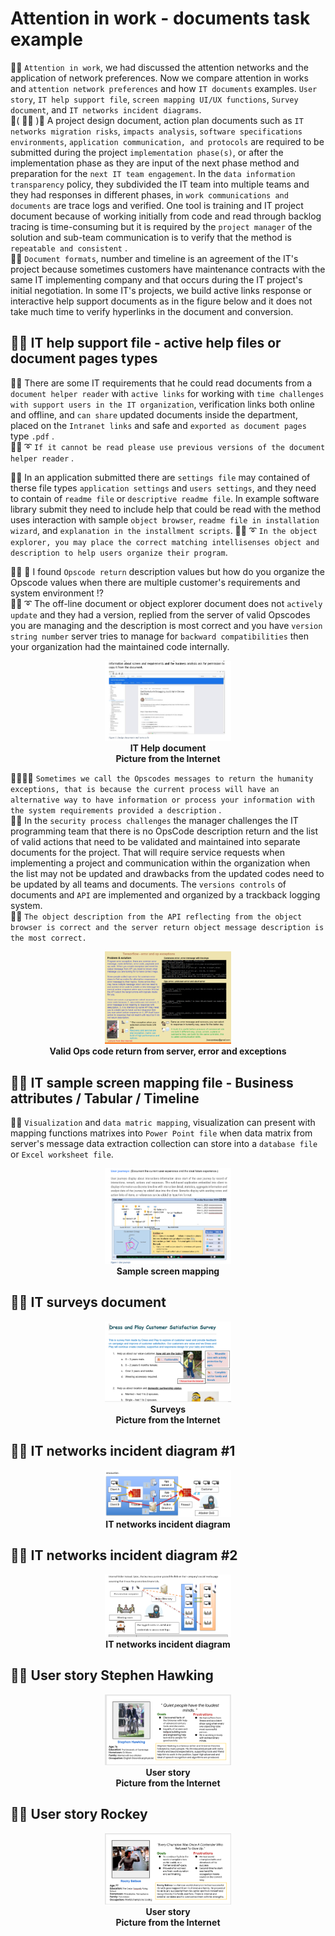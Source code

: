 # Attention in work - documents task example
🧸💬 ```Attention in work```, we had discussed the attention networks and the application of network preferences. Now we compare attention in works and ```attention network preferences``` and how ```IT documents``` examples. ```User story```, ```IT help support file```, ```screen mapping UI/UX functions```, ```Survey document```, and ```IT networks incident diagrams```. </br>
💃( 👩‍🏫 )💬 A project design document, action plan documents such as ```IT networks migration risks```, ```impacts analysis```, ```software specifications environments```, ```application communication, and protocols``` are required to be submitted during the project ```implementation phase(s)```, or after the implementation phase as they are input of the next phase method and preparation for the ```next IT team engagement```. In the ```data information transparency``` policy, they subdivided the IT team into multiple teams and they had responses in different phases, in ```work communications and documents``` are trace logs and verified. One tool is training and IT project document because of working initially from code and read through backlog tracing is time-consuming but it is required by the ```project manager``` of the solution and sub-team communication is to verify that the method is ```repeatable and consistent``` . </br>
🦤💬 ```Document formats```, number and timeline is an agreement of the IT's project because sometimes customers have maintenance contracts with the same IT implementing company and that occurs during the IT project's initial negotiation. In some IT's projects, we build active links response or interactive help support documents as in the figure below and it does not take much time to verify hyperlinks in the document and conversion. </br>

## 🧸💬 IT help support file - active help files or document pages types

🐐💬 There are some IT requirements that he could read documents from a ```document helper reader``` with ```active links``` for working with ```time challenges with support users in the IT organization```, verification links both online and offline, and ```can share``` updated documents inside the department, placed on the ```Intranet links``` and safe and ```exported as document pages``` type ```.pdf``` . </br>
🐑💬 ➰ ```If it cannot be read please use previous versions of the document helper reader``` . </br>

🦭💬 In an application submitted there are ```settings file``` may contained of therse file types ```application settings``` and ```users settings```, and they need to contain of ```readme file``` or ```descriptive readme file```. In example software library submit they need to include help that could be read with the method uses interaction with sample ```object browser```, ```readme file in installation wizard```, and ```explanation in the installment scripts```. 🐑💬 ➰ ```In the object explorer, you may place the correct matching intellisenses object and description to help users organize their program```. </br>

👧💬 🎈 I found ```Opscode return``` description values but how do you organize the Opscode values when there are multiple customer's requirements and system environment ⁉️ </br>
🐑💬 ➰ The off-line document or object explorer document does not ```actively update``` and they had a version, replied from the server of valid Opscodes you are managing and the description is most correct and you have ```version string number``` server tries to manage for ```backward compatibilities``` then your organization had the maintained code internally. </br>

<p align="center" width="100%">
    <img width="40%" src="https://github.com/jkaewprateep/attention_in_work/blob/main/IT%20help%20document.png"> </br>
    <b> IT Help document </b> </br>
    <b> Picture from the Internet </b> </br>
</p>

🐨🎁🎵🎶 ```Sometimes we call the Opscodes messages to return the humanity exceptions, that is because the current process will have an alternative way to have information or process your information with the system requirements provided a description``` . </br>
🐯💬 In the ```security process challenges``` the manager challenges the IT programming team that there is no OpsCode description return and the list of valid actions that need to be validated and maintained into separate documents for the project. That will require service requests when implementing a project and communication within the organization when the list may not be updated and drawbacks from the updated codes need to be updated by all teams and documents. The ```versions controls``` of documents and ```API``` are implemented and organized by a trackback logging system. </br>
🐯💬 ```The object description from the API reflecting from the object browser is correct and the server return object message description is the most correct. ``` </br>

<p align="center" width="100%">
    <img width="40%" src="https://github.com/jkaewprateep/attention_in_work/blob/main/error_n_exceptions.png"> </br>
    <b> Valid Ops code return from server, error and exceptions </b> </br>
</p>

## 🧸💬 IT sample screen mapping file - Business attributes / Tabular / Timeline

🧸💬 ```Visualization``` and ```data matric mapping```, visualization can present with mapping functions matrixes into ```Power Point file``` when data matrix from server's message data extraction collection can store into a ```database file``` or ```Excel worksheet file```. </br>

<p align="center" width="100%">
    <img width="40%" src="https://github.com/jkaewprateep/attention_in_work/blob/main/Dashboard%20design.png"> </br>
    <b> Sample screen mapping </b> </br>
</p>

## 🧸💬 IT surveys document

<p align="center" width="100%">
    <img width="40%" src="https://github.com/jkaewprateep/attention_in_work/blob/main/Surveys.png"> </br>
    <b> Surveys </b> </br>
    <b> Picture from the Internet </b> </br>
</p>

## 🧸💬 IT networks incident diagram #1

<p align="center" width="100%">
    <img width="40%" src="https://github.com/jkaewprateep/attention_in_work/blob/main/Networks%20design%201.png"> </br>
    <b> IT networks incident diagram </b> </br>
</p>

## 🧸💬 IT networks incident diagram #2

<p align="center" width="100%">
    <img width="40%" src="https://github.com/jkaewprateep/attention_in_work/blob/main/Networks%20design%202.png"> </br>
    <b> IT networks incident diagram </b> </br>
</p>

## 🧸💬 User story Stephen Hawking

<p align="center" width="100%">
    <img width="40%" src="https://github.com/jkaewprateep/attention_in_work/blob/main/Stephen%20Hawkins.png"> </br>
    <b> User story </b> </br>
    <b> Picture from the Internet </b> </br>
</p>

## 🧸💬 User story Rockey

<p align="center" width="100%">
    <img width="40%" src="https://github.com/jkaewprateep/attention_in_work/blob/main/Rockey.png"> </br>
    <b> User story </b> </br>
    <b> Picture from the Internet </b> </br>
</p>
